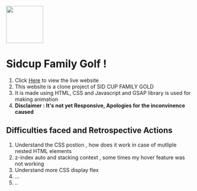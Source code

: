 <img
      height="100px"
      width = "100px"
      src="https://cdn-icons-png.flaticon.com/512/507/507720.png"
    />

<h1>
    Sidcup Family Golf !
</h1>
<ol>
    <li> Click <a href="https://anoyash.github.io/sidcupfamilygolf/">Here</a> to view the live website </li>
    <li> This website is a clone project of SID CUP FAMILY GOLD</li>
    <li> It is made using HTML, CSS and Javascript and GSAP library is used for making animation</li>
    <li> <strong>Disclaimer : It's not yet Responsive, Apologies for the inconvinence caused</strong></li>
</ol>
<h2>Difficulties faced and Retrospective Actions </h2>
<ol>
    <li>Understand the CSS postion , how does it work in case of mutliple nested HTML elements </li>
    <li>z-index auto and stacking context , some times my hover feature was not working </li>
    <li>Understand more CSS display flex</li>
    <li>...</li>
    <li>..</li>
</ol>
